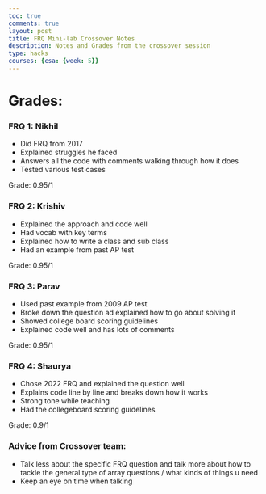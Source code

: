```yaml
---
toc: true
comments: true
layout: post
title: FRQ Mini-lab Crossover Notes
description: Notes and Grades from the crossover session
type: hacks
courses: {csa: {week: 5}}
---
```


# Grades:

### FRQ 1: Nikhil
- Did FRQ from 2017
- Explained struggles he faced
- Answers all the code with comments walking through how it does
- Tested various test cases

Grade: 0.95/1

### FRQ 2: Krishiv
- Explained the approach and code well
- Had vocab with key terms
- Explained how to write a class and sub class
- Had an example from past AP test

Grade: 0.95/1

### FRQ 3: Parav
- Used past example from 2009 AP test
- Broke down the question ad explained how to go about solving it
- Showed college board scoring guidelines
- Explained code well and has lots of comments
  
Grade: 0.95/1


### FRQ 4: Shaurya
- Chose 2022 FRQ and explained the question well
- Explains code line by line and breaks down how it works
- Strong tone while teaching
- Had the collegeboard scoring guidelines

Grade: 0.9/1

### Advice from Crossover team:

- Talk less about the specific FRQ question and talk more about how to tackle the general type of array questions / what kinds of things u need
- Keep an eye on time when talking 